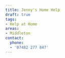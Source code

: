 ```yaml
---
title: Jenny's Home Help
draft: true
tags:
- Help at Home
areas:
- Middleton
contact:
  phone:
  - '07482 277 847'
---
```


